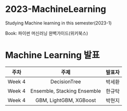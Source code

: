 # 2023-MachineLearning
Studying Machine learning in this semester(2023-1)

Book: 파이썬 머신러닝 완벽가이드(위키북스)


# Machine Learning 발표
| 주차 | 주제 | 발표자 |
| :--: | :--: | :--: |
| Week 4 | DecisionTree | 박세환 |
| Week 4 | Ensemble, Stacking Ensemble | 한규탁 |
| Week 4 | GBM, LightGBM, XGBoost | 박현지 |

